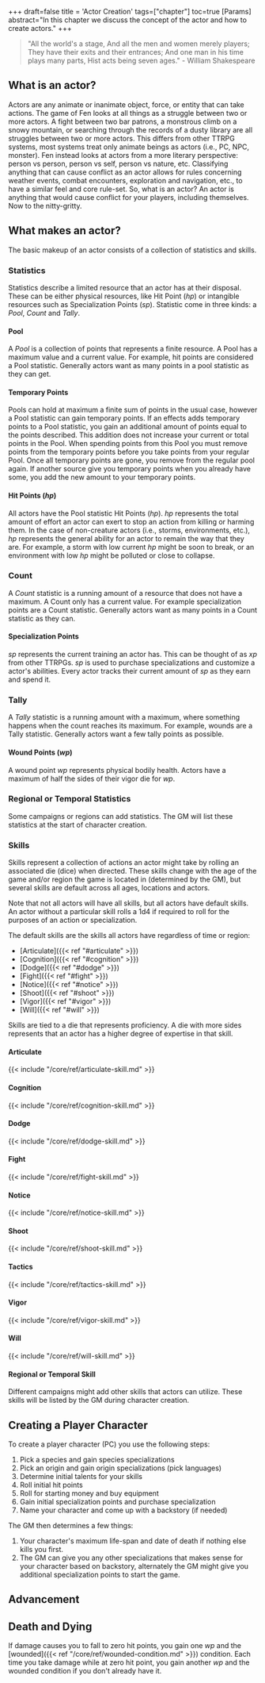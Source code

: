 +++
draft=false
title = 'Actor Creation'
tags=["chapter"]
toc=true
[Params]
  abstract="In this chapter we discuss the concept of the actor and how to create actors."
+++

> "All the world's a stage, And all the men and women merely players; They have their exits and their entrances; And one man in his time plays many parts, Hist acts being seven ages." - William Shakespeare

## What is an actor?

Actors are any animate or inanimate object, force, or entity that can take actions. The game of Fen looks at all things as a struggle between two or more actors. A fight between two bar patrons, a monstrous climb on a snowy mountain, or searching through the records of a dusty library are all struggles between two or more actors. This differs from other TTRPG systems, most systems treat only animate beings as actors (i.e., PC, NPC, monster). Fen instead looks at actors from a more literary perspective: person vs person, person vs self, person vs nature, etc. Classifying anything that can cause conflict as an actor allows for rules concerning weather events, combat encounters, exploration and navigation, etc., to have a similar feel and core rule-set. So, what is an actor? An actor is anything that would cause conflict for your players, including themselves. Now to the nitty-gritty.

## What makes an actor? 

The basic makeup of an actor consists of a collection of statistics and skills.

### Statistics

Statistics describe a limited resource that an actor has at their disposal. These can be either physical resources, like Hit Point (*hp*) or intangible resources such as Specialization Points (*sp*). Statistic come in three kinds: a *Pool*, *Count* and *Tally*.

#### Pool

A *Pool* is a collection of points that represents a finite resource. A Pool has a maximum value and a current value. For example, hit points are considered a Pool statistic. Generally actors want as many points in a pool statistic as they can get. 

#### Temporary Points

Pools can hold at maximum a finite sum of points in the usual case, however a Pool statistic can gain temporary points. If an effects adds temporary points to a Pool statistic, you gain an additional amount of points equal to the points described. This addition does not increase your current or total points in the Pool. When spending points from this Pool you must remove points from the temporary points before you take points from your regular Pool. Once all temporary points are gone, you remove from the regular pool again. If another source give you temporary points when you already have some, you add the new amount to your temporary points.

#### Hit Points (*hp*)

All actors have the Pool statistic Hit Points (*hp*). *hp* represents the total amount of effort an actor can exert to stop an action from killing or harming them. In the case of non-creature actors (i.e., storms, environments, etc.), *hp* represents the general ability for an actor to remain the way that they are. For example, a storm with low current *hp* might be soon to break, or an environment with low *hp* might be polluted or close to collapse.

### Count

A *Count* statistic is a running amount of a resource that does not have a maximum. A Count only has a current value. For example specialization points are a Count statistic. Generally actors want as many points in a Count statistic as they can.

#### Specialization Points 

*sp* represents the current training an actor has. This can be thought of as *xp* from other TTRPGs. *sp* is used to purchase specializations and customize a actor's abilities. Every actor tracks their current amount of *sp* as they earn and spend it.

### Tally

A *Tally* statistic is a running amount with a maximum, where something happens when the count reaches its maximum. For example, wounds are a Tally statistic. Generally actors want a few tally points as possible.

#### Wound Points (*wp*)

A wound point *wp* represents physical bodily health. Actors have a maximum of half the sides of their vigor die for *wp*. 

### Regional or Temporal Statistics

Some campaigns or regions can add statistics. The GM will list these statistics at the start of character creation.

### Skills

Skills represent a collection of actions an actor might take by rolling an associated die (dice) when directed. These skills change with the age of the game and/or region the game is located in (determined by the GM), but several skills are default across all ages, locations and actors.

Note that not all actors will have all skills, but all actors have default skills. An actor without a particular skill rolls a 1d4 if required to roll for the purposes of an action or specialization.

The default skills are the skills all actors have regardless of time or region:

- [Articulate]({{< ref "#articulate" >}})
- [Cognition]({{< ref "#cognition" >}})
- [Dodge]({{< ref "#dodge" >}})
- [Fight]({{< ref "#fight" >}})
- [Notice]({{< ref "#notice" >}})
- [Shoot]({{< ref "#shoot" >}})
- [Vigor]({{< ref "#vigor" >}})
- [Will]({{< ref "#will" >}})

Skills are tied to a die that represents proficiency. A die with more sides represents that an actor has a higher degree of expertise in that skill.

#### Articulate

{{< include "/core/ref/articulate-skill.md" >}}

#### Cognition

{{< include "/core/ref/cognition-skill.md" >}}

#### Dodge

{{< include "/core/ref/dodge-skill.md" >}}

#### Fight

{{< include "/core/ref/fight-skill.md" >}}

#### Notice

{{< include "/core/ref/notice-skill.md" >}}

#### Shoot

{{< include "/core/ref/shoot-skill.md" >}}

#### Tactics

{{< include "/core/ref/tactics-skill.md" >}}

#### Vigor

{{< include "/core/ref/vigor-skill.md" >}}

#### Will

{{< include "/core/ref/will-skill.md" >}}

#### Regional or Temporal Skill

Different campaigns might add other skills that actors can utilize. These skills will be listed by the GM during character creation.

## Creating a Player Character

To create a player character (PC) you use the following steps:

1. Pick a species and gain species specializations
2. Pick an origin and gain origin specializations (pick languages)
3. Determine initial talents for your skills
4. Roll initial hit points
5. Roll for starting money and buy equipment 
6. Gain initial specialization points and purchase specialization 
7. Name your character and come up with a backstory (if needed)

The GM then determines a few things:

1. Your character's maximum life-span and date of death if nothing else kills you first.
2. The GM can give you any other specializations that makes sense for your character based on backstory, alternately the GM might give you additional specialization points to start the game.

## Advancement

## Death and Dying

If damage causes you to fall to zero hit points, you gain one *wp* and the [wounded]({{< ref "/core/ref/wounded-condition.md" >}}) condition. Each time you take damage while at zero hit point, you gain another *wp* and the wounded condition if you don't already have it. 
